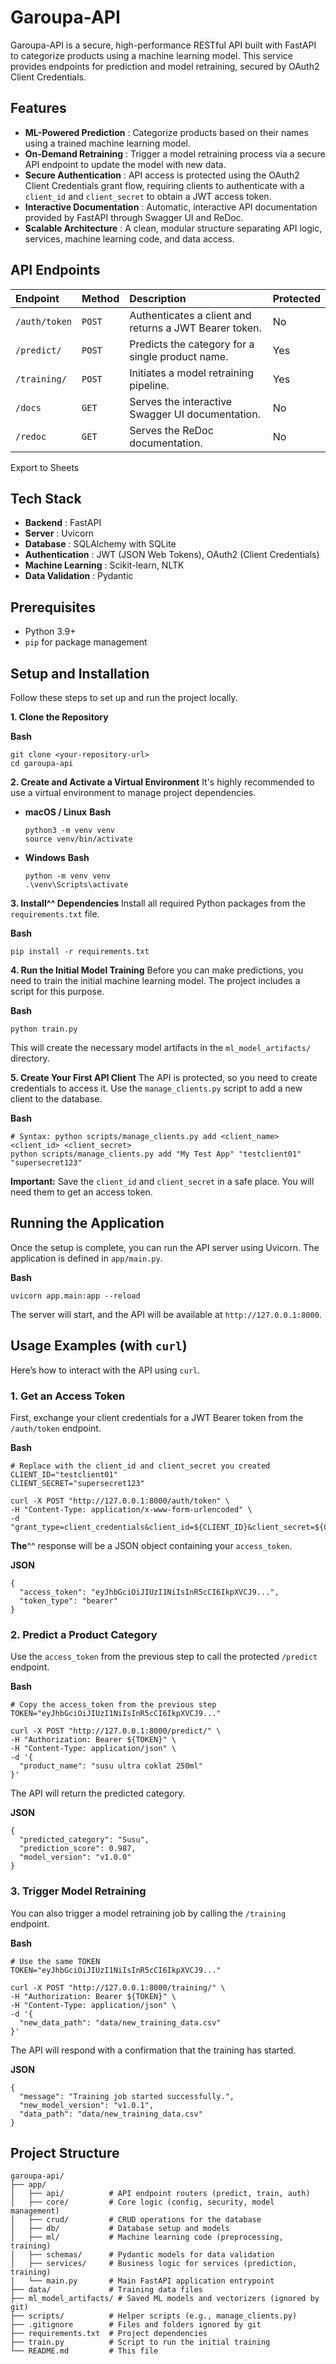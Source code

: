 # Garoupa-API

Garoupa-API is a secure, high-performance RESTful API built with FastAPI to categorize products using a machine learning model. This service provides endpoints for prediction and model retraining, secured by OAuth2 Client Credentials.

## Features

* **ML-Powered Prediction** : Categorize products based on their names using a trained machine learning model.
* **On-Demand Retraining** : Trigger a model retraining process via a secure API endpoint to update the model with new data.
* **Secure Authentication** : API access is protected using the OAuth2 Client Credentials grant flow, requiring clients to authenticate with a `client_id` and `client_secret` to obtain a JWT access token.
* **Interactive Documentation** : Automatic, interactive API documentation provided by FastAPI through Swagger UI and ReDoc.
* **Scalable Architecture** : A clean, modular structure separating API logic, services, machine learning code, and data access.

## API Endpoints

| Endpoint        | Method   | Description                                            | Protected |
| :-------------- | :------- | :----------------------------------------------------- | :-------- |
| `/auth/token` | `POST` | Authenticates a client and returns a JWT Bearer token. | No        |
| `/predict/`   | `POST` | Predicts the category for a single product name.       | Yes       |
| `/training/`  | `POST` | Initiates a model retraining pipeline.                 | Yes       |
| `/docs`       | `GET`  | Serves the interactive Swagger UI documentation.       | No        |
| `/redoc`      | `GET`  | Serves the ReDoc documentation.                        | No        |

Export to Sheets

## Tech Stack

* **Backend** : FastAPI
* **Server** : Uvicorn
* **Database** : SQLAlchemy with SQLite
* **Authentication** : JWT (JSON Web Tokens), OAuth2 (Client Credentials)
* **Machine Learning** : Scikit-learn, NLTK
* **Data Validation** : Pydantic

## Prerequisites

* Python 3.9+
* `pip` for package management

## Setup and Installation

Follow these steps to set up and run the project locally.

**1. Clone the Repository**

**Bash**

```
git clone <your-repository-url>
cd garoupa-api
```

**2. Create and Activate a Virtual Environment**
It's highly recommended to use a virtual environment to manage project dependencies.

* **macOS / Linux**
  **Bash**

  ```
  python3 -m venv venv
  source venv/bin/activate
  ```
* **Windows**
  **Bash**

  ```
  python -m venv venv
  .\venv\Scripts\activate
  ```

**3. Install^^ Dependencies**
Install all required Python packages from the `requirements.txt` file.

**Bash**

```
pip install -r requirements.txt
```

**4. Run the Initial Model Training**
Before you can make predictions, you need to train the initial machine learning model. The project includes a script for this purpose.

**Bash**

```
python train.py
```

This will create the necessary model artifacts in the `ml_model_artifacts/` directory.

**5. Create Your First API Client**
The API is protected, so you need to create credentials to access it. Use the `manage_clients.py` script to add a new client to the database.

**Bash**

```
# Syntax: python scripts/manage_clients.py add <client_name> <client_id> <client_secret>
python scripts/manage_clients.py add "My Test App" "testclient01" "supersecret123"
```

**Important:** Save the `client_id` and `client_secret` in a safe place. You will need them to get an access token.

## Running the Application

Once the setup is complete, you can run the API server using Uvicorn. The application is defined in `app/main.py`.

**Bash**

```
uvicorn app.main:app --reload
```

The server will start, and the API will be available at `http://127.0.0.1:8000`.

## Usage Examples (with `curl`)

Here’s how to interact with the API using `curl`.

### 1. Get an Access Token

First, exchange your client credentials for a JWT Bearer token from the `/auth/token` endpoint.

**Bash**

```
# Replace with the client_id and client_secret you created
CLIENT_ID="testclient01"
CLIENT_SECRET="supersecret123"

curl -X POST "http://127.0.0.1:8000/auth/token" \
-H "Content-Type: application/x-www-form-urlencoded" \
-d "grant_type=client_credentials&client_id=${CLIENT_ID}&client_secret=${CLIENT_SECRET}"
```

**The**^^ response will be a JSON object containing your `access_token`.

**JSON**

```
{
  "access_token": "eyJhbGciOiJIUzI1NiIsInR5cCI6IkpXVCJ9...",
  "token_type": "bearer"
}
```

### 2. Predict a Product Category

Use the `access_token` from the previous step to call the protected `/predict` endpoint.

**Bash**

```
# Copy the access_token from the previous step
TOKEN="eyJhbGciOiJIUzI1NiIsInR5cCI6IkpXVCJ9..."

curl -X POST "http://127.0.0.1:8000/predict/" \
-H "Authorization: Bearer ${TOKEN}" \
-H "Content-Type: application/json" \
-d '{
  "product_name": "susu ultra coklat 250ml"
}'
```

The API will return the predicted category.

**JSON**

```
{
  "predicted_category": "Susu",
  "prediction_score": 0.987,
  "model_version": "v1.0.0"
}
```

### 3. Trigger Model Retraining

You can also trigger a model retraining job by calling the `/training` endpoint.

**Bash**

```
# Use the same TOKEN
TOKEN="eyJhbGciOiJIUzI1NiIsInR5cCI6IkpXVCJ9..."

curl -X POST "http://127.0.0.1:8000/training/" \
-H "Authorization: Bearer ${TOKEN}" \
-H "Content-Type: application/json" \
-d '{
  "new_data_path": "data/new_training_data.csv"
}'
```

The API will respond with a confirmation that the training has started.

**JSON**

```
{
  "message": "Training job started successfully.",
  "new_model_version": "v1.0.1",
  "data_path": "data/new_training_data.csv"
}
```

## Project Structure

```
garoupa-api/
├── app/
│   ├── api/          # API endpoint routers (predict, train, auth)
│   ├── core/         # Core logic (config, security, model management)
│   ├── crud/         # CRUD operations for the database
│   ├── db/           # Database setup and models
│   ├── ml/           # Machine learning code (preprocessing, training)
│   ├── schemas/      # Pydantic models for data validation
│   ├── services/     # Business logic for services (prediction, training)
│   └── main.py       # Main FastAPI application entrypoint
├── data/             # Training data files
├── ml_model_artifacts/ # Saved ML models and vectorizers (ignored by git)
├── scripts/          # Helper scripts (e.g., manage_clients.py)
├── .gitignore        # Files and folders ignored by git
├── requirements.txt  # Project dependencies
├── train.py          # Script to run the initial training
└── README.md         # This file
```